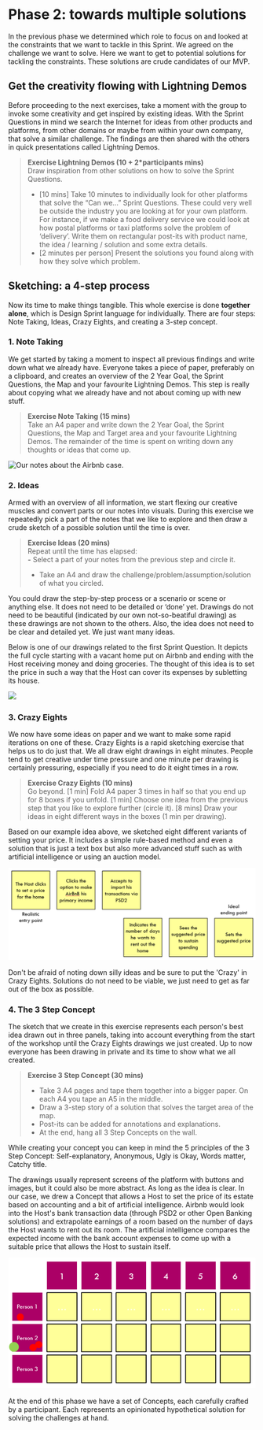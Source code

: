 # Phase 2: towards multiple solutions

In the previous phase we determined which role to focus on and looked at the constraints that we want to tackle in this Sprint. We agreed on the challenge we want to solve. Here we want to get to potential solutions for tackling the constraints. These solutions are crude candidates of our MVP.

## Get the creativity flowing with Lightning Demos

Before proceeding to the next exercises, take a moment with the group to invoke some creativity and get inspired by existing ideas. With the Sprint Questions in mind we search the Internet for ideas from other products and platforms, from other domains or maybe from within your own company, that solve a similar challenge. The findings are then shared with the others in quick presentations called Lightning Demos.

> **Exercise Lightning Demos \(10 + 2\*participants mins\)**  
> Draw inspiration from other solutions on how to solve the Sprint Questions.   
> - \[10 mins\] Take 10 minutes to individually look for other platforms that solve the “Can we…” Sprint Questions. These could very well be outside the industry you are looking at for your own platform. For instance, if we make a food delivery service we could look at how postal platforms or taxi platforms solve the problem of ‘delivery’. Write them on rectangular post-its with product name, the idea / learning / solution and some extra details.   
> - \[2 minutes per person\] Present the solutions you found along with how they solve which problem.

## Sketching: a 4-step process

Now its time to make things tangible. This whole exercise is done **together alone**, which is Design Sprint language for individually. There are four steps: Note Taking, Ideas, Crazy Eights, and creating a 3-step concept.

### 1. Note Taking

We get started by taking a moment to inspect all previous findings and write down what we already have. Everyone takes a piece of paper, preferably on a clipboard, and creates an overview of the 2 Year Goal, the Sprint Questions, the Map and your favourite Lightning Demos. This step is really about copying what we already have and not about coming up with new stuff.

> **Exercise Note Taking \(15 mins\)**  
> Take an A4 paper and write down the 2 Year Goal, the Sprint Questions, the Map and Target area and your favourite Lightning Demos. The remainder of the time is spent on writing down any thoughts or ideas that come up.

![Our notes about the Airbnb case.](../.gitbook/assets/image%20%2828%29.png)

### **2. Ideas**

Armed with an overview of all information, we start flexing our creative muscles and convert parts or our notes into visuals. During this exercise we repeatedly pick a part of the notes that we like to explore and then draw a crude sketch of a possible solution until the time is over.

> **Exercise Ideas \(20 mins\)**  
> Repeat until the time has elapsed:  
> **-** Select a part of your notes from the previous step and circle it.   
> - Take an A4 and draw the challenge/problem/assumption/solution of what you circled.

You could draw the step-by-step process or a scenario or scene or anything else. It does not need to be detailed or ‘done’ yet. Drawings do not need to be beautiful \(indicated by our own not-so-beatiful drawing\) as these drawings are not shown to the others. Also, the idea does not need to be clear and detailed yet. We just want many ideas.

Below is one of our drawings related to the first Sprint Question. It depicts the full cycle starting with a vacant home put on Airbnb and ending with the Host receiving money and doing groceries. The thought of this idea is to set the price in such a way that the Host can cover its expenses by subletting its house.

![](../.gitbook/assets/image%20%2844%29.png)

### **3. Crazy Eights**

We now have some ideas on paper and we want to make some rapid iterations on one of these. Crazy Eights is a rapid sketching exercise that helps us to do just that. We all draw eight drawings in eight minutes. People tend to get creative under time pressure and one minute per drawing is certainly pressuring, especially if you need to do it eight times in a row.

> **Exercise Crazy Eights \(10 mins\)**  
> Go beyond. \[1 min\] Fold A4 paper 3 times in half so that you end up for 8 boxes if you unfold. \[1 min\] Choose one idea from the previous step that you like to explore further \(circle it\). \[8 mins\] Draw your ideas in eight different ways in the boxes \(1 min per drawing\).

Based on our example idea above, we sketched eight different variants of setting your price. It includes a simple rule-based method and even a solution that is just a text box but also more advanced stuff such as  with artificial intelligence or using an auction model.

![](../.gitbook/assets/image%20%2812%29.png)

Don't be afraid of noting down silly ideas and be sure to put the 'Crazy' in Crazy Eights. Solutions do not need to be viable, we just need to get as far out of the box as possible.

### 4. The 3 Step Concept

The sketch that we create in this exercise represents each person's best idea drawn out in three panels, taking into account everything from the start of the workshop until the Crazy Eights drawings we just created. Up to now everyone has been drawing in private and its time to show what we all created. 

> **Exercise 3 Step Concept \(30 mins\)**­  
> - Take 3 A4 pages and tape them together into a bigger paper. On each A4 you tape an A5 in the middle.  
> - Draw a 3-step story of a solution that solves the target area of the map. ­  
> - Post-its can be added for annotations and explanations.­  
> - At the end, hang all 3 Step Concepts on the wall.

While creating your concept you can keep in mind the 5 principles of the 3 Step Concept: Self-explanatory, Anonymous, Ugly is Okay, Words matter, Catchy title.

The drawings usually represent screens of the platform with buttons and images, but it could also be more abstract. As long as the idea is clear. In our case, we drew a Concept that allows a Host to set the price of its estate based on accounting and a bit of artificial intelligence. Airbnb would look into the Host's bank transaction data \(through PSD2 or other Open Banking solutions\) and extrapolate earnings of a room based on the number of days the Host wants to rent out its room. The artificial intelligence compares the expected income with the bank account expenses to come up with a suitable price that allows the Host to sustain itself.

![](../.gitbook/assets/image%20%2834%29.png)

At the end of this phase we have a set of Concepts, each carefully crafted by a participant. Each represents an opinionated hypothetical solution for solving the challenges at hand. 

